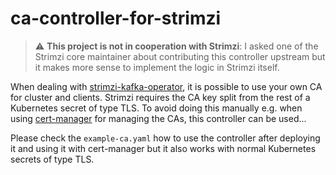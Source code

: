 # ca-controller-for-strimzi

> :warning: **This project is not in cooperation with Strimzi**: I asked one of the Strimzi core maintainer about
> contributing this controller upstream but it makes more sense to implement the logic in Strimzi itself.

When dealing with [strimzi-kafka-operator](https://github.com/strimzi/strimzi-kafka-operator/), it is possible to use
your own CA for cluster and clients.
Strimzi requires the CA key split from the rest of a Kubernetes secret of type TLS.
To avoid doing this manually e.g. when using [cert-manager](https://cert-manager.io/) for managing the CAs, this
controller can be used...

Please check the `example-ca.yaml` how to use the controller after deploying it and using it with cert-manager but
it also works with normal Kubernetes secrets of type TLS.
